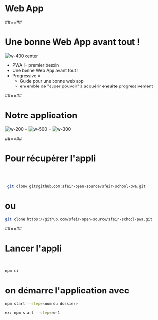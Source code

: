 <!-- .slide: class="transition-white sfeir-bg-blue" -->

# Web App

##==##

# Une bonne Web App avant tout !

![w-400 center](./assets/images/ron_harry.png)

- PWA != premier besoin
- Une bonne Web App avant tout !
- Progressive =
  - Guide pour une bonne web app
  - ensemble de "super pouvoir" à acquérir **ensuite** progressivement

##==##

<!-- .slide: class="flex-row" -->

# Notre application

![w-200](./assets/images/vanillajs.png)
<span class="big-text">+</span>
![w-500](./assets/images/material_design.gif)
<span class="big-text">=</span>
![w-300](./assets/images/gabary_phone_sfeirpeople.png)

##==##

<!-- .slide: class="with-code" -->

# Pour récupérer l'appli

<br><br>

```bash
 git clone git@github.com:sfeir-open-source/sfeir-school-pwa.git
```

<!-- .element: class="big-code" -->

# ou

```bash
git clone https://github.com/sfeir-open-source/sfeir-school-pwa.git
```

<!-- .element: class="big-code" -->

##==##

<!-- .slide: class="with-code" -->

# Lancer l'appli

<br>

```bash
npm ci
```

<!-- .element: class="big-code" -->

# on démarre l'application avec

```bash
npm start --step=<nom du dossier>

ex: npm start --step=sw-1
```

<!-- .element: class="big-code" -->
